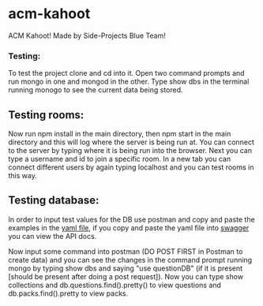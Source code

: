 # acm-kahoot
ACM Kahoot! Made by Side-Projects Blue Team!

### Testing:

To test the project clone and cd into it. Open two command prompts and run mongo in one and mongod in the other.
Type show dbs in the terminal running monogo to see the current data being stored.

## Testing rooms:

Now run npm install in the main directory, then npm start in the main directory and this will log where the server is being run at. 
You can connect to the server by typing where it is being run into the browser.
Next you can type a username and id to join a specific room. In a new tab you can connect different users by again typing localhost and you can test rooms in this way.

## Testing database:

In order to input test values for the DB use postman and copy and paste the examples in the [yaml file](https://github.com/acmucsd/acm-kahoot/blob/backend/backend/Docs.yaml),
if you copy and paste the yaml file into [swagger](https://editor.swagger.io)
you can view the API docs.

Now input some command into postman (DO POST FIRST in Postman to create data) and you can see the changes in the command prompt running mongo by typing show dbs and saying "use questionDB" (if it is present 
[should be present after doing a post request]). Now you can type show collections and db.questions.find().pretty() to view questions and
db.packs.find().pretty to view packs.
